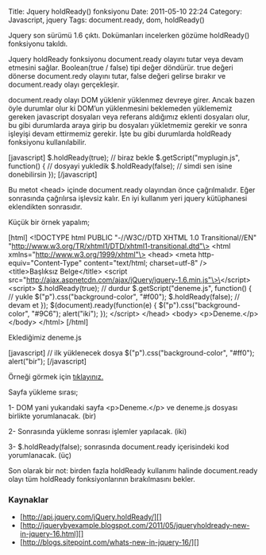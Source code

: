 Title: Jquery holdReady() fonksiyonu
Date: 2011-05-10 22:24
Category: Javascript, jquery
Tags: document.ready, dom, holdReady()

Jquery son sürümü 1.6 çıktı. Dokümanları incelerken gözüme holdReady()
fonksiyonu takıldı.

Jquery holdReady fonksiyonu document.ready olayını tutar veya devam
etmesini sağlar. Boolean(true / false) tipi değer döndürür. true değeri
dönerse document.redy olayını tutar, false değeri gelirse bırakır ve
document.ready olayı gerçekleşir.

document.ready olayı DOM yüklenir yüklenmez devreye girer. Ancak bazen
öyle durumlar olur ki DOM’un yüklenmesini beklemeden yüklememiz gereken
javascript dosyaları veya referans aldığımız eklenti dosyaları olur, bu
gibi durumlarda araya girip bu dosyaları yükletmemiz gerekir ve sonra
işleyişi devam ettirmemiz gerekir. İşte bu gibi durumlarda holdReady
fonksiyonu kullanılabilir.

[javascript] \$.holdReady(true); // biraz bekle
\$.getScript("myplugin.js", function() { // dosyayi yukledik
\$.holdReady(false); // simdi sen isine donebilirsin }); [/javascript]

Bu metot \<head\> içinde document.ready olayından önce çağrılmalıdır.
Eğer sonrasında çağrılırsa işlevsiz kalır. En iyi kullanım yeri jquery
kütüphanesi eklendikten sonrasıdır.

Küçük bir örnek yapalım;

[html] \<!DOCTYPE html PUBLIC "-//W3C//DTD XHTML 1.0 Transitional//EN"
"http://www.w3.org/TR/xhtml1/DTD/xhtml1-transitional.dtd"\> \<html
xmlns="http://www.w3.org/1999/xhtml"\> \<head\> \<meta
http-equiv="Content-Type" content="text/html; charset=utf-8" /\>
\<title\>Başlıksız Belge\</title\> \<script
src="http://ajax.aspnetcdn.com/ajax/jQuery/jquery-1.6.min.js"\>\</script\>
\<script\> \$.holdReady(true); // durdur \$.getScript("deneme.js",
function() { // yukle \$("p").css("background-color", "\#f00");
\$.holdReady(false); // devam et }); \$(document).ready(function(e) {
\$("p").css("background-color", "\#9C6"); alert("iki"); }); \</script\>
\</head\> \<body\> \<p\>Deneme.\</p\> \</body\> \</html\> [/html]

Eklediğimiz deneme.js

[javascript] // ilk yüklenecek dosya \$("p").css("background-color",
"\#ff0"); alert("bir"); [/javascript]

Örneği görmek için [tıklayınız.][]

Sayfa yükleme sırası;

1- DOM yani yukarıdaki sayfa \<p\>Deneme.\</p\> ve deneme.js dosyası
birlikte yorumlanacak. (bir)

2- Sonrasında yükleme sonrası işlemler yapılacak. (iki)

3- \$.holdReady(false); sonrasında document.ready içerisindeki kod
yorumlanacak. (üç)

Son olarak bir not: birden fazla holdReady kullanımı halinde
document.ready olayı tüm holdReady fonksiyonlarının bırakılmasını
bekler.

### Kaynaklar

-   [http://api.jquery.com/jQuery.holdReady/][]
-   [http://jquerybyexample.blogspot.com/2011/05/jqueryholdready-new-in-jquery-16.html][]
-   [http://blogs.sitepoint.com/whats-new-in-jquery-16/][]

</p>

  [tıklayınız.]: http://www.fatihhayrioglu.com/dokumanlar/holdReady.html
  [http://api.jquery.com/jQuery.holdReady/]: http://api.jquery.com/jQuery.holdReady/
  [http://jquerybyexample.blogspot.com/2011/05/jqueryholdready-new-in-jquery-16.html]:
    http://jquerybyexample.blogspot.com/2011/05/jqueryholdready-new-in-jquery-16.html
  [http://blogs.sitepoint.com/whats-new-in-jquery-16/]: http://blogs.sitepoint.com/whats-new-in-jquery-16/
